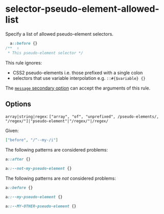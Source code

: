 # selector-pseudo-element-allowed-list

Specify a list of allowed pseudo-element selectors.

<!-- prettier-ignore -->
```css
  a::before {}
/**  ↑
 * This pseudo-element selector */
```

This rule ignores:

- CSS2 pseudo-elements i.e. those prefixed with a single colon
- selectors that use variable interpolation e.g. `::#{$variable} {}`

The [`message` secondary option](https://github.com/stylelint/stylelint/tree/15.5.0/docs/user-guide/configure.md#message) can accept the arguments of this rule.

## Options

`array|string|regex`: `["array", "of", "unprefixed", /pseudo-elements/, "/regex/"]|"pseudo-element"|"/regex/"|/regex/`

Given:

```json
["before", "/^--my-/i"]
```

The following patterns are considered problems:

<!-- prettier-ignore -->
```css
a::after {}
```

<!-- prettier-ignore -->
```css
a::--not-my-pseudo-element {}
```

The following patterns are _not_ considered problems:

<!-- prettier-ignore -->
```css
a::before {}
```

<!-- prettier-ignore -->
```css
a::--my-pseudo-element {}
```

<!-- prettier-ignore -->
```css
a::--MY-OTHER-pseudo-element {}
```
